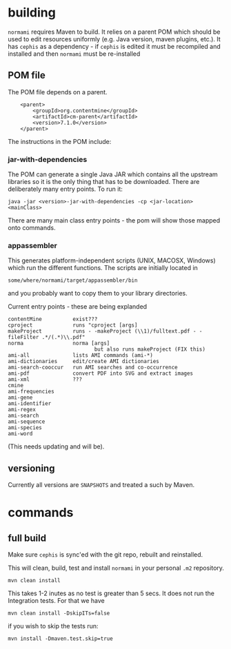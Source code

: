 # building

`normami` requires Maven to build. It relies on a parent POM which should be used to edit resources uniformly (e.g. Java version, maven plugins, etc.). It has `cephis` as a dependency - if `cephis` is edited it must be recompiled and installed and then `normami` must be re-installed

## POM file
The POM file depends on a parent. 
```
    <parent>
        <groupId>org.contentmine</groupId>
        <artifactId>cm-parent</artifactId>
        <version>7.1.0</version>
    </parent>
```

The instructions in the POM include:

### jar-with-dependencies
The POM can generate a single Java JAR which contains all the upstream libraries so it is the only thing that has to be downloaded. There are deliberately many entry points. To run it:
```
java -jar <version>-jar-with-dependencies -cp <jar-location> <mainClass>
```
There are many main class entry points - the pom will show those mapped onto commands.

### appassembler
This generates platform-independent scripts (UNIX, MACOSX, Windows) which run the different functions. The scripts are initially located in
```
some/where/normami/target/appassembler/bin
```
and you probably want to copy them to your library directories.

Current entry points - these are being explanded
```
contentMine          exist???
cproject             runs "cproject [args]
makeProject          runs - -makeProject (\\1)/fulltext.pdf - -fileFilter .*/(.*)\\.pdf"
norma                norma [args]
                            but also runs makeProject (FIX this)
ami-all              lists AMI commands (ami-*)
ami-dictionaries     edit/create AMI dictionaries
ami-search-cooccur   run AMI searches and co-occurrence
ami-pdf              convert PDF into SVG and extract images
ami-xml              ???
cmine                
ami-frequencies      
ami-gene             
ami-identifier       
ami-regex            
ami-search           
ami-sequence         
ami-species          
ami-word             
```
(This needs updating and will be).

## versioning
Currently all versions are `SNAPSHOTS` and treated a such by Maven. 

# commands

## full build

Make sure `cephis` is sync'ed with the git repo, rebuilt and reinstalled.

This will clean, build, test and install `normami` in your personal `.m2` repository.
```
mvn clean install
```
This takes 1-2 inutes as no test is greater than 5 secs.
It does not run the Integration tests. For that we have

```
mvn clean install -DskipITs=false
```
if you wish to skip the tests run:
```
mvn install -Dmaven.test.skip=true
```



